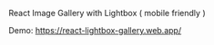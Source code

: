 React Image Gallery with Lightbox ( mobile friendly )

Demo: https://react-lightbox-gallery.web.app/
